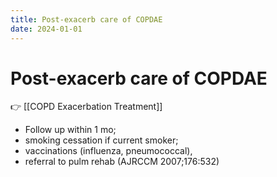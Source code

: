 ```yaml
---
title: Post-exacerb care of COPDAE
date: 2024-01-01
---
```


# Post-exacerb care of COPDAE

👉 [[COPD Exacerbation Treatment]]

- Follow up within 1 mo;
- smoking cessation if current smoker;
- vaccinations (influenza, pneumococcal),
- referral to pulm rehab (AJRCCM 2007;176:532)
